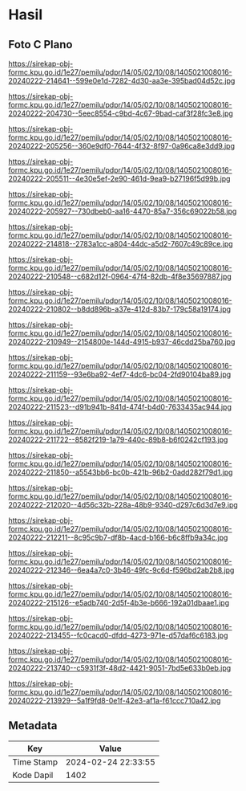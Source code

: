 # Hasil

## Foto C Plano

https://sirekap-obj-formc.kpu.go.id/1e27/pemilu/pdpr/14/05/02/10/08/1405021008016-20240222-214641--599e0e1d-7282-4d30-aa3e-395bad04d52c.jpg

https://sirekap-obj-formc.kpu.go.id/1e27/pemilu/pdpr/14/05/02/10/08/1405021008016-20240222-204730--5eec8554-c9bd-4c67-9bad-caf3f28fc3e8.jpg

https://sirekap-obj-formc.kpu.go.id/1e27/pemilu/pdpr/14/05/02/10/08/1405021008016-20240222-205256--360e9df0-7644-4f32-8f97-0a96ca8e3dd9.jpg

https://sirekap-obj-formc.kpu.go.id/1e27/pemilu/pdpr/14/05/02/10/08/1405021008016-20240222-205511--4e30e5ef-2e90-461d-9ea9-b27196f5d99b.jpg

https://sirekap-obj-formc.kpu.go.id/1e27/pemilu/pdpr/14/05/02/10/08/1405021008016-20240222-205927--730dbeb0-aa16-4470-85a7-356c69022b58.jpg

https://sirekap-obj-formc.kpu.go.id/1e27/pemilu/pdpr/14/05/02/10/08/1405021008016-20240222-214818--2783a1cc-a804-44dc-a5d2-7607c49c89ce.jpg

https://sirekap-obj-formc.kpu.go.id/1e27/pemilu/pdpr/14/05/02/10/08/1405021008016-20240222-210548--c682d12f-0964-47f4-82db-4f8e35697887.jpg

https://sirekap-obj-formc.kpu.go.id/1e27/pemilu/pdpr/14/05/02/10/08/1405021008016-20240222-210802--b8dd896b-a37e-412d-83b7-179c58a19174.jpg

https://sirekap-obj-formc.kpu.go.id/1e27/pemilu/pdpr/14/05/02/10/08/1405021008016-20240222-210949--2154800e-144d-4915-b937-46cdd25ba760.jpg

https://sirekap-obj-formc.kpu.go.id/1e27/pemilu/pdpr/14/05/02/10/08/1405021008016-20240222-211159--93e6ba92-4ef7-4dc6-bc04-2fd90104ba89.jpg

https://sirekap-obj-formc.kpu.go.id/1e27/pemilu/pdpr/14/05/02/10/08/1405021008016-20240222-211523--d91b941b-841d-474f-b4d0-7633435ac944.jpg

https://sirekap-obj-formc.kpu.go.id/1e27/pemilu/pdpr/14/05/02/10/08/1405021008016-20240222-211722--8582f219-1a79-440c-89b8-b6f0242cf193.jpg

https://sirekap-obj-formc.kpu.go.id/1e27/pemilu/pdpr/14/05/02/10/08/1405021008016-20240222-211850--a5543bb6-bc0b-421b-96b2-0add282f79d1.jpg

https://sirekap-obj-formc.kpu.go.id/1e27/pemilu/pdpr/14/05/02/10/08/1405021008016-20240222-212020--4d56c32b-228a-48b9-9340-d297c6d3d7e9.jpg

https://sirekap-obj-formc.kpu.go.id/1e27/pemilu/pdpr/14/05/02/10/08/1405021008016-20240222-212211--8c95c9b7-df8b-4acd-b166-b6c8ffb9a34c.jpg

https://sirekap-obj-formc.kpu.go.id/1e27/pemilu/pdpr/14/05/02/10/08/1405021008016-20240222-212346--6ea4a7c0-3b46-49fc-9c6d-f596bd2ab2b8.jpg

https://sirekap-obj-formc.kpu.go.id/1e27/pemilu/pdpr/14/05/02/10/08/1405021008016-20240222-215126--e5adb740-2d5f-4b3e-b666-192a01dbaae1.jpg

https://sirekap-obj-formc.kpu.go.id/1e27/pemilu/pdpr/14/05/02/10/08/1405021008016-20240222-213455--fc0cacd0-dfdd-4273-971e-d57daf6c6183.jpg

https://sirekap-obj-formc.kpu.go.id/1e27/pemilu/pdpr/14/05/02/10/08/1405021008016-20240222-213740--c5931f3f-48d2-4421-9051-7bd5e633b0eb.jpg

https://sirekap-obj-formc.kpu.go.id/1e27/pemilu/pdpr/14/05/02/10/08/1405021008016-20240222-213929--5a1f9fd8-0e1f-42e3-af1a-f61ccc710a42.jpg


## Metadata

| Key        | Value               |
| ---------- | ------------------- |
| Time Stamp | 2024-02-24 22:33:55 |
| Kode Dapil | 1402                |



